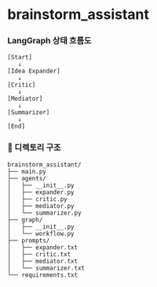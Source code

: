 # brainstorm_assistant

### LangGraph 상태 흐름도
```
[Start] 
   ↓ 
[Idea Expander] 
   ↓ 
[Critic] 
   ↓ 
[Mediator] 
   ↓ 
[Summarizer] 
   ↓ 
[End]
```

### 📁 디렉토리 구조
```
brainstorm_assistant/
├── main.py
├── agents/
│   ├── __init__.py
│   ├── expander.py
│   ├── critic.py
│   ├── mediator.py
│   └── summarizer.py
├── graph/
│   ├── __init__.py
│   └── workflow.py
├── prompts/
│   ├── expander.txt
│   ├── critic.txt
│   ├── mediator.txt
│   └── summarizer.txt
└── requirements.txt
```